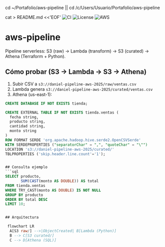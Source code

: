 cd ~/Portafolio/aws-pipeline  ||  cd /c/Users/Usuario/Portafolio/aws-pipeline

cat > README.md <<'EOF'
![CI](https://github.com/AlbadawiDev/aws-pipeline/actions/workflows/ci.yml/badge.svg)
![License](https://img.shields.io/badge/license-MIT-informational)
![AWS](https://img.shields.io/badge/AWS-Serverless-orange)

# aws-pipeline
Pipeline serverless: S3 (raw) → Lambda (transform) → S3 (curated) → Athena (Terraform + Python).

## Cómo probar (S3 → Lambda → S3 → Athena)
1. Subir CSV a `s3://daniel-pipeline-aws-2025/raw/ventas.csv`
2. Lambda genera `s3://daniel-pipeline-aws-2025/curated/ventas.csv`
3. Athena (us-east-1):
```sql
CREATE DATABASE IF NOT EXISTS tienda;

CREATE EXTERNAL TABLE IF NOT EXISTS tienda.ventas (
  fecha string,
  producto string,
  cantidad string,
  monto string
)
ROW FORMAT SERDE 'org.apache.hadoop.hive.serde2.OpenCSVSerde'
WITH SERDEPROPERTIES ("separatorChar" = ",", "quoteChar" = "\"")
LOCATION 's3://daniel-pipeline-aws-2025/curated/'
TBLPROPERTIES ('skip.header.line.count'='1');


## Consulta ejemplo
```sql
SELECT producto,
       SUM(CAST(monto AS DOUBLE)) AS total
FROM tienda.ventas
WHERE TRY_CAST(monto AS DOUBLE) IS NOT NULL
GROUP BY producto
ORDER BY total DESC
LIMIT 10;


## Arquitectura

 flowchart LR
  A[S3 raw/] -->|ObjectCreated| B[Lambda (Python)]
  B --> C[S3 curated/]
  C --> D[Athena (SQL)]

